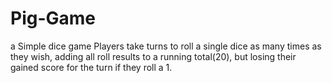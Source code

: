 # Pig-Game
a Simple dice game Players take turns to roll a single dice as many times as they wish, adding all roll results to a running total(20), but losing their gained score for the turn if they roll a 1.
